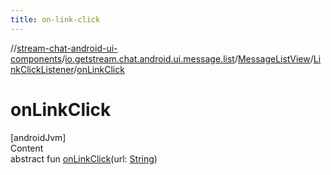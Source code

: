 ```yaml
---
title: on-link-click
---
```

//[stream-chat-android-ui-components](../../../../index.md)/[io.getstream.chat.android.ui.message.list](../../index.md)/[MessageListView](../index.md)/[LinkClickListener](index.md)/[onLinkClick](onLinkClick.md)



# onLinkClick  
[androidJvm]  
Content  
abstract fun [onLinkClick](onLinkClick.md)(url: [String](https://kotlinlang.org/api/latest/jvm/stdlib/kotlin/-string/index.html))  



